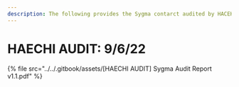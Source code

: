 ```yaml
---
description: The following provides the Sygma contarct audited by HACEHI AUDIT.
---
```


# HAECHI AUDIT: 9/6/22

{% file src="../../.gitbook/assets/[HAECHI AUDIT] Sygma Audit Report v1.1.pdf" %}
